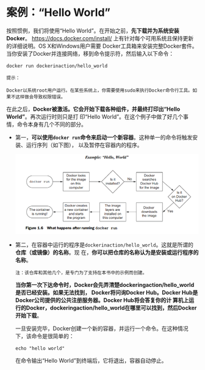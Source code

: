 案例：“Hello World”
===================================================================================
按照惯例，我们将使用“Hello World”。在开始之前，**先下载并为系统安装Docker**。
https://docs.docker.com/install/ 上有针对每个可用系统且保持更新的详细说明。OS X和Windows用户需要
Docker工具箱来安装完整Docker套件。当你安装了Docker并连接网络，移到命令提示符，然后输入以下命令：
```shell
docker run dockerinaction/hello_world
```
```
提示：

Docker以系统root用户运行。在某些系统上，你需要使用sudo来执行Docker命令行工具。如果不这样做会导致权限错误。
```
在此之后，**Docker被激活。它会开始下载各种组件，并最终打印出“Hello World”**。再次运行时则只是打
印“Hello World”。在这个例子中做了好几个事情，命令本身有几个不同的部分。
+ 第一，**可以使用`docker run`命令来启动一个新容器**。这种单一的命令将触发安装、运行序列（如下图），
以及暂停在容器内的程序。

    ![docker run命令的结果](img/6.png)

+ 第二，在容器中运行的程序是`dockerinaction/hello_world`。这就是所谓的 **仓库（或镜像）的名称**。现
在，**你可以把仓库的名称认为是安装或运行程序的名称**。
    ```
    注：该仓库和其他几个，是专门为了支持在本书中的示例而创建。
    ```
    **当你第一次下达命令时，Docker会先弄清楚dockeringaction/hello_world是否已经安装。如果无法找到，
    Docker将问询Docker Hub。Docker Hub是Docker公司提供的公共注册服务器。Docker Hub将会答复你的计
    算机上运行的Docker，dockeringaction/hello_world在哪里可以找到，然后Docker开始下载**。

    一旦安装完毕，Docker创建一个新的容器，并运行一个命令。在这种情况下，该命令是很简单的：
    ```shell
    echo "hello world"
    ```
    在命令输出“Hello World”到终端后，它将退出，容器自动停止。

    